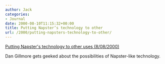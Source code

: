 ```yaml
---
author: Jack
categories:
- Journal
date: 2000-08-10T11:15:32+00:00
title: Putting Napster’s technology to other
url: /2000/putting-napsters-technology-to-other/
---
```


[Putting Napster's technology to other uses (8/08/2000)][1]

Dan Gillmore gets geeked about the possibilities of Napster-like technology.

 [1]: http://www.mercurycenter.com/svtech/columns/gillmor/docs/dg080900.htm